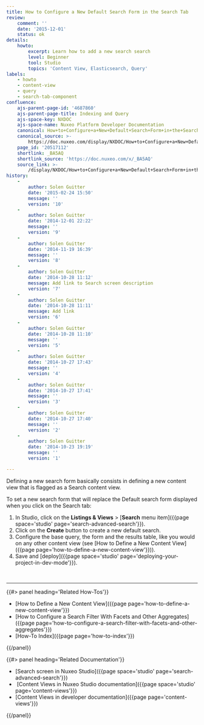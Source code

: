 ```yaml
---
title: How to Configure a New Default Search Form in the Search Tab
review:
    comment: ''
    date: '2015-12-01'
    status: ok
details:
    howto:
        excerpt: Learn how to add a new search search
        level: Beginner
        tool: Studio
        topics: 'Content View, Elasticsearch, Query'
labels:
    - howto
    - content-view
    - query
    - search-tab-component
confluence:
    ajs-parent-page-id: '4687860'
    ajs-parent-page-title: Indexing and Query
    ajs-space-key: NXDOC
    ajs-space-name: Nuxeo Platform Developer Documentation
    canonical: How+to+Configure+a+New+Default+Search+Form+in+the+Search+Tab
    canonical_source: >-
        https://doc.nuxeo.com/display/NXDOC/How+to+Configure+a+New+Default+Search+Form+in+the+Search+Tab
    page_id: '20517112'
    shortlink: _BA5AQ
    shortlink_source: 'https://doc.nuxeo.com/x/_BA5AQ'
    source_link: >-
        /display/NXDOC/How+to+Configure+a+New+Default+Search+Form+in+the+Search+Tab
history:
    - 
        author: Solen Guitter
        date: '2015-02-24 15:50'
        message: ''
        version: '10'
    - 
        author: Solen Guitter
        date: '2014-12-01 22:22'
        message: ''
        version: '9'
    - 
        author: Solen Guitter
        date: '2014-11-19 16:39'
        message: ''
        version: '8'
    - 
        author: Solen Guitter
        date: '2014-10-28 11:12'
        message: Add link to Search screen description
        version: '7'
    - 
        author: Solen Guitter
        date: '2014-10-28 11:11'
        message: Add link
        version: '6'
    - 
        author: Solen Guitter
        date: '2014-10-28 11:10'
        message: ''
        version: '5'
    - 
        author: Solen Guitter
        date: '2014-10-27 17:43'
        message: ''
        version: '4'
    - 
        author: Solen Guitter
        date: '2014-10-27 17:41'
        message: ''
        version: '3'
    - 
        author: Solen Guitter
        date: '2014-10-27 17:40'
        message: ''
        version: '2'
    - 
        author: Solen Guitter
        date: '2014-10-23 19:19'
        message: ''
        version: '1'

---
```

Defining a new search form basically consists in defining a new content view that is flagged as a Search content view.

To set a new search form that will replace the Default search form displayed when you click on the Search tab:

1.  In Studio, click on the **Listings & Views** > [**Search** menu item]({{page space='studio' page='search-advanced-search'}}).
2.  Click on the **Create** button to create a new default search.
3.  Configure the base query, the form and the results table, like you would on any other content view (see [How to Define a New Content View]({{page page='how-to-define-a-new-content-view'}})).
4.  Save and [deploy]({{page space='studio' page='deploying-your-project-in-dev-mode'}}).

&nbsp;

* * *

<div class="row" data-equalizer data-equalize-on="medium"><div class="column medium-6">{{#> panel heading='Related How-Tos'}}

*   [How to Define a New Content View]({{page page='how-to-define-a-new-content-view'}})
*   [How to Configure a Search Filter With Facets and Other Aggregates]({{page page='how-to-configure-a-search-filter-with-facets-and-other-aggregates'}})
*   [How-To Index]({{page page='how-to-index'}})

{{/panel}}</div><div class="column medium-6">{{#> panel heading='Related Documentation'}}

*   [Search screen in Nuxeo Studio]({{page space='studio' page='search-advanced-search'}})
*   &nbsp;[Content Views in Nuxeo Studio documentation]({{page space='studio' page='content-views'}})
*   [Content Views in developer documentation]({{page page='content-views'}})

{{/panel}}</div></div>